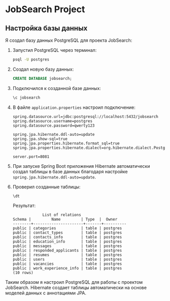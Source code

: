 # JobSearch Project
## Настройка базы данных
Я создал базу данных PostgreSQL для проекта JobSearch:
1. Запустил PostgreSQL через терминал:
   ```bash
   psql -U postgres
   ```
2. Создал новую базу данных:
   ```sql
   CREATE DATABASE jobsearch;
   ```
3. Подключился к созданной базе данных:
   ```bash
   \c jobsearch
   ```
4. В файле `application.properties` настроил подключение:
   ```properties
   spring.datasource.url=jdbc:postgresql://localhost:5432/jobsearch
   spring.datasource.username=postgres
   spring.datasource.password=qwerty123
   
   spring.jpa.hibernate.ddl-auto=update
   spring.jpa.show-sql=true
   spring.jpa.properties.hibernate.format_sql=true
   spring.jpa.properties.hibernate.dialect=org.hibernate.dialect.PostgreSQLDialect
   
   server.port=8081
   ```
5. При запуске Spring Boot приложения Hibernate автоматически создал таблицы в базе данных благодаря настройке `spring.jpa.hibernate.ddl-auto=update`.

6. Проверил созданные таблицы:
   ```
   \dt
   ```
   Результат:
   ```
                List of relations
   Schema |         Name         | Type  |  Owner   
   --------+----------------------+-------+----------
   public | categories           | table | postgres
   public | contact_types        | table | postgres
   public | contacts_info        | table | postgres
   public | education_info       | table | postgres
   public | messages             | table | postgres
   public | responded_applicants | table | postgres
   public | resumes              | table | postgres
   public | users                | table | postgres
   public | vacancies            | table | postgres
   public | work_experience_info | table | postgres
   (10 rows)
   ```

Таким образом я настроил PostgreSQL для работы с проектом JobSearch. Hibernate создает таблицы автоматически на основе моделей данных с аннотациями JPA.